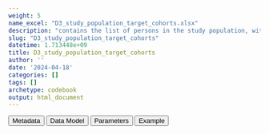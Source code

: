 ```yaml
---
weight: 5
name_excel: "D3_study_population_target_cohorts.xlsx"
description: "contains the list of persons in the study population, with study entry and exit dates, and entry and exit from all the cohorts for incidence/prevalence and for coverage"
slug: "D3_study_population_target_cohorts"
datetime: 1.713448e+09
title: D3_study_population_target_cohorts
author: ''
date: '2024-04-18'
categories: []
tags: []
archetype: codebook
output: html_document
---
```


<script src="/rmarkdown-libs/core-js/shim.min.js"></script>
<script src="/rmarkdown-libs/react/react.min.js"></script>
<script src="/rmarkdown-libs/react/react-dom.min.js"></script>
<script src="/rmarkdown-libs/reactwidget/react-tools.js"></script>
<script src="/rmarkdown-libs/htmlwidgets/htmlwidgets.js"></script>
<link href="/rmarkdown-libs/reactable/reactable.css" rel="stylesheet" />
<script src="/rmarkdown-libs/reactable-binding/reactable.js"></script>
<div class="tab">
<button class="tablinks" onclick="openCity(event, &#39;Metadata&#39;)" id="defaultOpen">Metadata</button>
<button class="tablinks" onclick="openCity(event, &#39;Data Model&#39;)">Data Model</button>
<button class="tablinks" onclick="openCity(event, &#39;Parameters&#39;)">Parameters</button>
<button class="tablinks" onclick="openCity(event, &#39;Example&#39;)">Example</button>
</div>
<div id="Metadata" class="tabcontent">
<div id="htmlwidget-1" class="reactable html-widget" style="width:auto;height:600px;"></div>
<script type="application/json" data-for="htmlwidget-1">{"x":{"tag":{"name":"Reactable","attribs":{"data":{"medatata_name":["Name of the dataset","Content of the dataset","Unit of observation","Dataset where the list of UoOs is fully listed and with 1 record per UoO","How many observations per UoO","Variables capturing the UoO","Primary key","Parameters",null,null,null,null,null,null,null,null,null,null,null,null],"metadata_content":["D3_study_population_target_cohorts","contains the list of persons in the study population, with study entry and exit dates, and entry and exit from all the cohorts for incidence/prevalence and for coverage","a person in the study population",null,"1","person_id","person_id",null,null,null,null,null,null,null,null,null,null,null,null,null]},"columns":[{"id":"medatata_name","name":"medatata_name","type":"character"},{"id":"metadata_content","name":"metadata_content","type":"character"}],"sortable":false,"searchable":true,"pagination":false,"highlight":true,"bordered":true,"striped":true,"style":{"maxWidth":1800},"height":"600px","dataKey":"bbcd1d3c7852f7769d6345e151435715"},"children":[]},"class":"reactR_markup"},"evals":[],"jsHooks":[]}</script>
</div>
<div id="Data Model" class="tabcontent">
<div id="htmlwidget-2" class="reactable html-widget" style="width:auto;height:600px;"></div>
<script type="application/json" data-for="htmlwidget-2">{"x":{"tag":{"name":"Reactable","attribs":{"data":{"VarName":["person_id","spell_start_date","study_entry_date","study_exit_date","birth_date","birthyear","is_in_cohort_type_and_label","cohort_entry_date_cohort_type_and_label","cohort_exit_date_cohort_type_and_label","is_censored_in_cohort_type_and_label",null,null,null,null,null,null,null,null,null,null],"Description":["unique person identifier","date when the stdudy spell starts","start of the study period","end of the observation period",null,null,"whether the person enters the cohort cohort_type_and_label","date of entry in the cohort cohort_type_and_label","date of exit from the cohort cohort_type_and_label","whether the person exits the cohort before the natural end of the cohort",null,null,null,null,null,null,null,null,null,null],"Format":["character","date","date","date",null,null,null,null,null,null,null,null,null,null,null,null,null,null,null,null],"Vocabulary":["from cdm persons",null,null,null,null,null,null,null,null,null,null,null,null,null,null,null,null,null,null,null],"Parameters":[null,null,null,null,null,null,"cohort_type_and_label","cohort_type_and_label","cohort_type_and_label","cohort_type_and_label",null,null,null,null,null,null,null,null,null,null],"Notes and examples":[null,null,null,null,null,null,null,"it's missing if is_in_cohort_type_and_label == 0","it's missing if is_in_cohort_type_and_label == 0","it's missing if is_in_cohort_type_and_label == 0",null,null,null,null,null,null,null,null,null,null],"Source tables and variables":["D4_study_population","D4_study_population","D4_study_population","D4_study_population","D3_PERSONS",null,null,null,null,null,null,null,null,null,null,null,null,null,null,null],"Retrieved":["yes","yes","yes","yes","yes",null,null,null,null,null,null,null,null,null,null,null,null,null,null,null],"Calculated":[null,null,null,null,null,null,null,null,null,null,null,null,null,null,null,null,null,null,null,null],"Algorithm_id":[null,null,null,null,null,null,null,null,null,null,null,null,null,null,null,null,null,null,null,null],"Rule":[null,null,null,null,null,null,"for birth cohorts: the person is in the cohort if birth_date is between study_entry_date and study_exit_date\r\nfor adolescence: the person is in the cohort if the ninth birthday is between study_entry_date and study_exit_date\r\nfor seasonalXXX: the person is in the cohort if 1st september XXXX is between study_entry_date and study_exit_date\r\nforcovid_vacc: the person is in the cohort if 1st december 2020 is between study_entry_date and study_exit_date\r\n","for birth cohorts: birth_date\r\nfor adolescence: ninth birthday \r\nfor seasonalXXX: september (???) XXXX \r\nfor covid_vacc: 1st december 2020","for birth cohorts: for birthYY, exit date is earliest between the date they turn XX months old and study_exit_date\r\nfor adolescence: exit date is earliest between the date they turn 16 years old and study_exit_date\r\nfor seasonalXXX: exit date is earliest between end of season 30th april XXXX and study_exit_date\r\nfor covid_vacc: study_exit_date",null,null,null,null,null,null,null,null,null,null,null]},"columns":[{"id":"VarName","name":"VarName","type":"character"},{"id":"Description","name":"Description","type":"character"},{"id":"Format","name":"Format","type":"character"},{"id":"Vocabulary","name":"Vocabulary","type":"character"},{"id":"Parameters","name":"Parameters","type":"character"},{"id":"Notes and examples","name":"Notes and examples","type":"character"},{"id":"Source tables and variables","name":"Source tables and variables","type":"character"},{"id":"Retrieved","name":"Retrieved","type":"character"},{"id":"Calculated","name":"Calculated","type":"logical"},{"id":"Algorithm_id","name":"Algorithm_id","type":"logical"},{"id":"Rule","name":"Rule","type":"character"}],"sortable":false,"searchable":true,"pagination":false,"highlight":true,"bordered":true,"striped":true,"style":{"maxWidth":1800},"height":"600px","dataKey":"a808e1a0de748a76debde08961d487e7"},"children":[]},"class":"reactR_markup"},"evals":[],"jsHooks":[]}</script>
</div>
<div id="Parameters" class="tabcontent">
<div id="htmlwidget-3" class="reactable html-widget" style="width:auto;height:600px;"></div>
<script type="application/json" data-for="htmlwidget-3">{"x":{"tag":{"name":"Reactable","attribs":{"data":{"parameter in the variable name":["cohort_type_and_label","cohort_type_and_label","cohort_type_and_label","cohort_type_and_label","cohort_type_and_label","cohort_type_and_label","cohort_type_and_label","cohort_type_and_label",null,null,null,null,null,null,null,null,null,null,null,null],"values":["birth12","birth15","birth24","adolescence","covid_vacc","seasonal2017","…","seasonal2023",null,null,null,null,null,null,null,null,null,null,null,null],"name of macro":["cohort_type_and_label","cohort_type_and_label","cohort_type_and_label","cohort_type_and_label","cohort_type_and_label","cohort_type_and_label","cohort_type_and_label","cohort_type_and_label",null,null,null,null,null,null,null,null,null,null,null,null],"assigned in step":["08_design_parameters","08_design_parameters","08_design_parameters","08_design_parameters","08_design_parameters","08_design_parameters","08_design_parameters","08_design_parameters",null,null,null,null,null,null,null,null,null,null,null,null]},"columns":[{"id":"parameter in the variable name","name":"parameter in the variable name","type":"character"},{"id":"values","name":"values","type":"character"},{"id":"name of macro","name":"name of macro","type":"character"},{"id":"assigned in step","name":"assigned in step","type":"character"}],"sortable":false,"searchable":true,"pagination":false,"highlight":true,"bordered":true,"striped":true,"style":{"maxWidth":1800},"height":"600px","dataKey":"897fffbd69c0e3984851fba9c6ecbf8b"},"children":[]},"class":"reactR_markup"},"evals":[],"jsHooks":[]}</script>
</div>
<div id="Example" class="tabcontent">
<div id="htmlwidget-4" class="reactable html-widget" style="width:auto;height:600px;"></div>
<script type="application/json" data-for="htmlwidget-4">{"x":{"tag":{"name":"Reactable","attribs":{"data":{"person_id":["P001","P002","P003",null,null,null,null,null,null,null,null,null,null,null,null,null,null,null,null,null],"spell_start_date":[20200101,20100101,19400101,"NA","NA","NA","NA","NA","NA","NA","NA","NA","NA","NA","NA","NA","NA","NA","NA","NA"],"study_entry_date":[20200101,20180101,20180101,"NA","NA","NA","NA","NA","NA","NA","NA","NA","NA","NA","NA","NA","NA","NA","NA","NA"],"study_exit_date":[20231231,20231231,20231231,"NA","NA","NA","NA","NA","NA","NA","NA","NA","NA","NA","NA","NA","NA","NA","NA","NA"],"birth_date":[20200101,20100101,19400101,"NA","NA","NA","NA","NA","NA","NA","NA","NA","NA","NA","NA","NA","NA","NA","NA","NA"],"birthyear":[2020,2010,1940,"NA","NA","NA","NA","NA","NA","NA","NA","NA","NA","NA","NA","NA","NA","NA","NA","NA"],"is_in_birth12":[1,0,0,"NA","NA","NA","NA","NA","NA","NA","NA","NA","NA","NA","NA","NA","NA","NA","NA","NA"],"cohort_entry_date_birth12":[20200101,"NA","NA","NA","NA","NA","NA","NA","NA","NA","NA","NA","NA","NA","NA","NA","NA","NA","NA","NA"],"cohort_exit_date_birth12":[20201231,"NA","NA","NA","NA","NA","NA","NA","NA","NA","NA","NA","NA","NA","NA","NA","NA","NA","NA","NA"],"is_censored_in_birth12":[0,"NA","NA","NA","NA","NA","NA","NA","NA","NA","NA","NA","NA","NA","NA","NA","NA","NA","NA","NA"],"is_in_birth15":[1,0,0,"NA","NA","NA","NA","NA","NA","NA","NA","NA","NA","NA","NA","NA","NA","NA","NA","NA"],"cohort_entry_date_birth15":[20200101,"NA","NA","NA","NA","NA","NA","NA","NA","NA","NA","NA","NA","NA","NA","NA","NA","NA","NA","NA"],"cohort_exit_date_birth15":[20210331,"NA","NA","NA","NA","NA","NA","NA","NA","NA","NA","NA","NA","NA","NA","NA","NA","NA","NA","NA"],"is_censored_in_birth15":[0,"NA","NA","NA","NA","NA","NA","NA","NA","NA","NA","NA","NA","NA","NA","NA","NA","NA","NA","NA"],"is_in_birth24":[1,0,0,"NA","NA","NA","NA","NA","NA","NA","NA","NA","NA","NA","NA","NA","NA","NA","NA","NA"],"cohort_entry_date_birth24":[20200101,"NA","NA","NA","NA","NA","NA","NA","NA","NA","NA","NA","NA","NA","NA","NA","NA","NA","NA","NA"],"cohort_exit_date_birth24":[20211231,"NA","NA","NA","NA","NA","NA","NA","NA","NA","NA","NA","NA","NA","NA","NA","NA","NA","NA","NA"],"is_censored_in_birth24":[0,"NA","NA","NA","NA","NA","NA","NA","NA","NA","NA","NA","NA","NA","NA","NA","NA","NA","NA","NA"],"is_in_adolescence":[0,1,0,"NA","NA","NA","NA","NA","NA","NA","NA","NA","NA","NA","NA","NA","NA","NA","NA","NA"],"cohort_entry_date_adolescence":["NA",20190101,"NA","NA","NA","NA","NA","NA","NA","NA","NA","NA","NA","NA","NA","NA","NA","NA","NA","NA"],"cohort_exit_date_adolescence":["NA",20231231,"NA","NA","NA","NA","NA","NA","NA","NA","NA","NA","NA","NA","NA","NA","NA","NA","NA","NA"],"is_censored_in_adolescence":["NA",1,"NA","NA","NA","NA","NA","NA","NA","NA","NA","NA","NA","NA","NA","NA","NA","NA","NA","NA"],"is_in_covid_vacc":[1,1,1,"NA","NA","NA","NA","NA","NA","NA","NA","NA","NA","NA","NA","NA","NA","NA","NA","NA"],"cohort_entry_date_covid_vacc":[20201201,20201201,20201201,"NA","NA","NA","NA","NA","NA","NA","NA","NA","NA","NA","NA","NA","NA","NA","NA","NA"],"cohort_exit_date_covid_vacc":[20231231,20231231,20231231,"NA","NA","NA","NA","NA","NA","NA","NA","NA","NA","NA","NA","NA","NA","NA","NA","NA"],"is_censored_in_covid_vacc":[0,0,0,"NA","NA","NA","NA","NA","NA","NA","NA","NA","NA","NA","NA","NA","NA","NA","NA","NA"],"is_in_seasonal2018":[0,0,1,"NA","NA","NA","NA","NA","NA","NA","NA","NA","NA","NA","NA","NA","NA","NA","NA","NA"],"cohort_entry_date_seasonal2018":["NA","NA",20180901,"NA","NA","NA","NA","NA","NA","NA","NA","NA","NA","NA","NA","NA","NA","NA","NA","NA"],"cohort_exit_date_seasonal2018":["NA","NA",20190430,"NA","NA","NA","NA","NA","NA","NA","NA","NA","NA","NA","NA","NA","NA","NA","NA","NA"],"is_censored_in_seasonal2018":["NA","NA",0,"NA","NA","NA","NA","NA","NA","NA","NA","NA","NA","NA","NA","NA","NA","NA","NA","NA"],"is_in_seasonal2019":["NA","NA",1,"NA","NA","NA","NA","NA","NA","NA","NA","NA","NA","NA","NA","NA","NA","NA","NA","NA"],"cohort_entry_date_seasonal2019":["NA","NA",20190901,"NA","NA","NA","NA","NA","NA","NA","NA","NA","NA","NA","NA","NA","NA","NA","NA","NA"],"cohort_exit_date_seasonal2019":["NA","NA",20200430,"NA","NA","NA","NA","NA","NA","NA","NA","NA","NA","NA","NA","NA","NA","NA","NA","NA"],"is_censored_in_seasonal2019":["NA","NA",0,"NA","NA","NA","NA","NA","NA","NA","NA","NA","NA","NA","NA","NA","NA","NA","NA","NA"],"is_in_seasonal2020":["NA","NA",1,"NA","NA","NA","NA","NA","NA","NA","NA","NA","NA","NA","NA","NA","NA","NA","NA","NA"],"cohort_entry_date_seasonal2020":["NA","NA",20200901,"NA","NA","NA","NA","NA","NA","NA","NA","NA","NA","NA","NA","NA","NA","NA","NA","NA"],"cohort_exit_date_seasonal2020":["NA","NA",20210430,"NA","NA","NA","NA","NA","NA","NA","NA","NA","NA","NA","NA","NA","NA","NA","NA","NA"],"is_censored_in_seasonal2020":["NA","NA",0,"NA","NA","NA","NA","NA","NA","NA","NA","NA","NA","NA","NA","NA","NA","NA","NA","NA"],"is_in_seasonal2021":["NA","NA",1,"NA","NA","NA","NA","NA","NA","NA","NA","NA","NA","NA","NA","NA","NA","NA","NA","NA"],"cohort_entry_date_seasonal2021":["NA","NA",20210901,"NA","NA","NA","NA","NA","NA","NA","NA","NA","NA","NA","NA","NA","NA","NA","NA","NA"],"cohort_exit_date_seasonal2021":["NA","NA",20220430,"NA","NA","NA","NA","NA","NA","NA","NA","NA","NA","NA","NA","NA","NA","NA","NA","NA"],"is_censored_in_seasonal2021":["NA","NA",0,"NA","NA","NA","NA","NA","NA","NA","NA","NA","NA","NA","NA","NA","NA","NA","NA","NA"],"is_in_seasonal2022":["NA","NA",1,"NA","NA","NA","NA","NA","NA","NA","NA","NA","NA","NA","NA","NA","NA","NA","NA","NA"],"cohort_entry_date_seasonal2022":["NA","NA",20220901,"NA","NA","NA","NA","NA","NA","NA","NA","NA","NA","NA","NA","NA","NA","NA","NA","NA"],"cohort_exit_date_seasonal2022":["NA","NA",20230430,"NA","NA","NA","NA","NA","NA","NA","NA","NA","NA","NA","NA","NA","NA","NA","NA","NA"],"is_censored_in_seasonal2022":["NA","NA",0,"NA","NA","NA","NA","NA","NA","NA","NA","NA","NA","NA","NA","NA","NA","NA","NA","NA"],"is_in_seasonal2023":["NA","NA",0,"NA","NA","NA","NA","NA","NA","NA","NA","NA","NA","NA","NA","NA","NA","NA","NA","NA"],"cohort_entry_date_seasonal2023":["NA","NA",1,"NA","NA","NA","NA","NA","NA","NA","NA","NA","NA","NA","NA","NA","NA","NA","NA","NA"],"cohort_exit_date_seasonal2023":["NA","NA",20230901,"NA","NA","NA","NA","NA","NA","NA","NA","NA","NA","NA","NA","NA","NA","NA","NA","NA"],"is_censored_in_seasonal2023":["NA","NA",20231231,"NA","NA","NA","NA","NA","NA","NA","NA","NA","NA","NA","NA","NA","NA","NA","NA","NA"],"...51":["NA","NA",1,"NA","NA","NA","NA","NA","NA","NA","NA","NA","NA","NA","NA","NA","NA","NA","NA","NA"]},"columns":[{"id":"person_id","name":"person_id","type":"character"},{"id":"spell_start_date","name":"spell_start_date","type":"numeric"},{"id":"study_entry_date","name":"study_entry_date","type":"numeric"},{"id":"study_exit_date","name":"study_exit_date","type":"numeric"},{"id":"birth_date","name":"birth_date","type":"numeric"},{"id":"birthyear","name":"birthyear","type":"numeric"},{"id":"is_in_birth12","name":"is_in_birth12","type":"numeric"},{"id":"cohort_entry_date_birth12","name":"cohort_entry_date_birth12","type":"numeric"},{"id":"cohort_exit_date_birth12","name":"cohort_exit_date_birth12","type":"numeric"},{"id":"is_censored_in_birth12","name":"is_censored_in_birth12","type":"numeric"},{"id":"is_in_birth15","name":"is_in_birth15","type":"numeric"},{"id":"cohort_entry_date_birth15","name":"cohort_entry_date_birth15","type":"numeric"},{"id":"cohort_exit_date_birth15","name":"cohort_exit_date_birth15","type":"numeric"},{"id":"is_censored_in_birth15","name":"is_censored_in_birth15","type":"numeric"},{"id":"is_in_birth24","name":"is_in_birth24","type":"numeric"},{"id":"cohort_entry_date_birth24","name":"cohort_entry_date_birth24","type":"numeric"},{"id":"cohort_exit_date_birth24","name":"cohort_exit_date_birth24","type":"numeric"},{"id":"is_censored_in_birth24","name":"is_censored_in_birth24","type":"numeric"},{"id":"is_in_adolescence","name":"is_in_adolescence","type":"numeric"},{"id":"cohort_entry_date_adolescence","name":"cohort_entry_date_adolescence","type":"numeric"},{"id":"cohort_exit_date_adolescence","name":"cohort_exit_date_adolescence","type":"numeric"},{"id":"is_censored_in_adolescence","name":"is_censored_in_adolescence","type":"numeric"},{"id":"is_in_covid_vacc","name":"is_in_covid_vacc","type":"numeric"},{"id":"cohort_entry_date_covid_vacc","name":"cohort_entry_date_covid_vacc","type":"numeric"},{"id":"cohort_exit_date_covid_vacc","name":"cohort_exit_date_covid_vacc","type":"numeric"},{"id":"is_censored_in_covid_vacc","name":"is_censored_in_covid_vacc","type":"numeric"},{"id":"is_in_seasonal2018","name":"is_in_seasonal2018","type":"numeric"},{"id":"cohort_entry_date_seasonal2018","name":"cohort_entry_date_seasonal2018","type":"numeric"},{"id":"cohort_exit_date_seasonal2018","name":"cohort_exit_date_seasonal2018","type":"numeric"},{"id":"is_censored_in_seasonal2018","name":"is_censored_in_seasonal2018","type":"numeric"},{"id":"is_in_seasonal2019","name":"is_in_seasonal2019","type":"numeric"},{"id":"cohort_entry_date_seasonal2019","name":"cohort_entry_date_seasonal2019","type":"numeric"},{"id":"cohort_exit_date_seasonal2019","name":"cohort_exit_date_seasonal2019","type":"numeric"},{"id":"is_censored_in_seasonal2019","name":"is_censored_in_seasonal2019","type":"numeric"},{"id":"is_in_seasonal2020","name":"is_in_seasonal2020","type":"numeric"},{"id":"cohort_entry_date_seasonal2020","name":"cohort_entry_date_seasonal2020","type":"numeric"},{"id":"cohort_exit_date_seasonal2020","name":"cohort_exit_date_seasonal2020","type":"numeric"},{"id":"is_censored_in_seasonal2020","name":"is_censored_in_seasonal2020","type":"numeric"},{"id":"is_in_seasonal2021","name":"is_in_seasonal2021","type":"numeric"},{"id":"cohort_entry_date_seasonal2021","name":"cohort_entry_date_seasonal2021","type":"numeric"},{"id":"cohort_exit_date_seasonal2021","name":"cohort_exit_date_seasonal2021","type":"numeric"},{"id":"is_censored_in_seasonal2021","name":"is_censored_in_seasonal2021","type":"numeric"},{"id":"is_in_seasonal2022","name":"is_in_seasonal2022","type":"numeric"},{"id":"cohort_entry_date_seasonal2022","name":"cohort_entry_date_seasonal2022","type":"numeric"},{"id":"cohort_exit_date_seasonal2022","name":"cohort_exit_date_seasonal2022","type":"numeric"},{"id":"is_censored_in_seasonal2022","name":"is_censored_in_seasonal2022","type":"numeric"},{"id":"is_in_seasonal2023","name":"is_in_seasonal2023","type":"numeric"},{"id":"cohort_entry_date_seasonal2023","name":"cohort_entry_date_seasonal2023","type":"numeric"},{"id":"cohort_exit_date_seasonal2023","name":"cohort_exit_date_seasonal2023","type":"numeric"},{"id":"is_censored_in_seasonal2023","name":"is_censored_in_seasonal2023","type":"numeric"},{"id":"...51","name":"...51","type":"numeric"}],"sortable":false,"searchable":true,"pagination":false,"highlight":true,"bordered":true,"striped":true,"style":{"maxWidth":1800},"height":"600px","dataKey":"92b3c35734de59c41d92a5765e07fb51"},"children":[]},"class":"reactR_markup"},"evals":[],"jsHooks":[]}</script>
</div>
